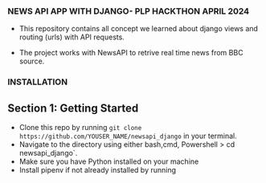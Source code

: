 ### NEWS API APP WITH DJANGO- PLP HACKTHON APRIL 2024

- This repository contains all concept we learned about django views and routing (urls) with API requests.

- The project works with NewsAPI to retrive real time news from BBC source.

### INSTALLATION

## Section 1: Getting Started
- Clone this repo by running `git clone https://github.com/YOUSER_NAME/newsapi_django` in your terminal.
- Navigate to the directory using either bash,cmd, Powershell > cd newsapi_django`.
- Make sure you have Python installed on your machine
- Install pipenv if not already installed by running


